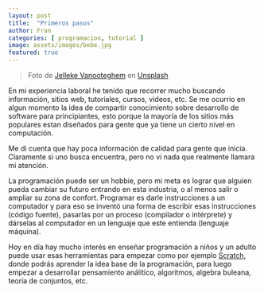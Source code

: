 ```yaml
---
layout: post
title:  "Primeros pasos"
author: Fran
categories: [ programacion, tutorial ]
image: assets/images/bebe.jpg
featured: true
---
```


> Foto de <a href="https://unsplash.com/@ilumire?utm_source=unsplash&utm_medium=referral&utm_content=creditCopyText">Jelleke Vanooteghem</a> en <a href="https://unsplash.com/es/fotos/bNUGJD3gO94?utm_source=unsplash&utm_medium=referral&utm_content=creditCopyText">Unsplash</a>
  

En mi experiencia laboral he tenido que recorrer mucho buscando información, sitios web, tutoriales, cursos, videos, etc. Se me ocurrio en algun momento la idea de compartir conocimiento sobre desarrollo de software para principiantes, esto porque la mayoría de los sitios más populares estan diseñados para gente que ya tiene un cierto nivel en computación.

Me di cuenta que hay poca información de calidad para gente que inicia. Claramente si uno busca encuentra, pero no vi nada que realmente llamara mi atención.

La programación puede ser un hobbie, pero mi meta es lograr que alguien pueda cambiar su futuro entrando en esta industria, o al menos salir o ampliar su zona de confort. Programar es darle instrucciones a un computador y para eso se inventó una forma de escribir esas instrucciones (código fuente), pasarlas por un proceso (compilador o intérprete) y dárselas al computador en un lenguaje que este entienda (lenguaje máquina).

Hoy en día hay mucho interés en enseñar programación a niños y un adulto puede usar esas herramientas para empezar como por ejemplo [Scratch](https://scratch.mit.edu/), donde podrás aprender la idea base de la programación, para luego empezar a desarrollar pensamiento análitico, algoritmos, algebra buleana, teoría de conjuntos, etc.





